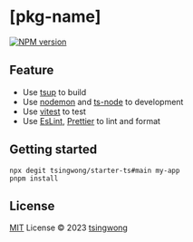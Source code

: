# [pkg-name]

[![NPM version](https://img.shields.io/npm/v/[pkg-name]?color=a1b858&label=)](https://www.npmjs.com/package/[pkg-name])

## Feature

- Use [tsup](https://tsup.egoist.dev/) to build
- Use [nodemon](https://nodemon.io) and [ts-node](https://typestrong.org/ts-node/) to development
- Use [vitest](https://vitest.dev/) to test
- Use [EsLint](https://eslint.org/), [Prettier](https://prettier.io/) to lint and format

## Getting started

```
npx degit tsingwong/starter-ts#main my-app
pnpm install
```


## License

[MIT](./LICENSE) License © 2023 [tsingwong](https://github.com/tsingwong)
